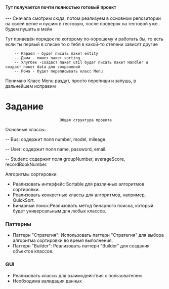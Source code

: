 #### Тут получается почти полностью готовый проект 
    
--- Сначала смотрим сюда, потом реализуем в основном репозитории на своей 
ветке и пушим в тестовую, после проверок на тестовой уже будем пушить в мейн

Тут приведён порядок по которому по-хорошему и работать бы, то есть если 
ты первый в списке то о тебя в какой-то степени зависят другие

        -- Рафаел - будет писать пакет entity  
        -- Дима - пишет пакет sorting
        -- Улугбек -создаст пакет util будет писать пакет Handler и создаст покет data для сохранений
        -- Рома - будет переписывать класс Menu

Понимаю Класс Menu раздут, просто перепиши и запушь, в дальнейшем исправим  





# Задание 
                            Общая структура проекта
Основные классы:

  -- Bus: содержит поля number, model, mileage.
 
  -- User: содержит поля name, password, email.
 
  -- Student: содержит поля groupNumber, averageScore, recordBookNumber.

Алгоритмы сортировки:
- Реализовать интерфейс Sortable<T> для различных алгоритмов сортировки.
- Реализовать конкретные классы для алгоритмов, например, QuickSort.
- Бинарный поиск:Реализовать метод бинарного поиска, который будет универсальным для любых классов. 


### Паттерны 
- Паттерн "Стратегия":
Использовать паттерн "Стратегия" для выбора алгоритма сортировки 
во время выполнения.
- Паттерн "Builder":
Реализовать паттерн "Builder" для создания объектов классов.

### GUI
- Реализовать классы для взаимодействия с пользователем 
- Необходима валидация данных  